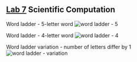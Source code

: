## [Lab 7](http://rcos.github.io/CSCI2963-01/?content=labs&mode=details&page=Labs%2FLab7.Md&sha=efe228b67deddb76a39771156cf67b1d446befe7) Scientific Computation

Word ladder - 5-letter word
![word ladder - 5](lab7/img/1.png)

Word ladder - 4-letter word
![word ladder - 4](lab7/img/2.png)

Word ladder variation - number of letters differ by 1
![word ladder - variation](lab7/img/3.png)